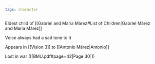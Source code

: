 ```yaml
---
tags: character
---
```

Eldest child of [[Gabriel and Maria Márez#List of Children|Gabriel Márez and Maria Márez]]

Voice always had a sad tone to it

Appears in [[Vision 3]] to [[Antonio Márez|Antonio]]

Lost in war ([[BMU.pdf#page=42|Page 30]])
